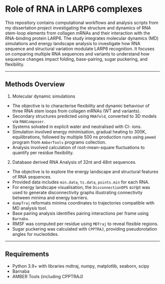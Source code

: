 # Role of RNA in LARP6 complexes
This repository contains computational workflows and analysis scripts from my dissertation project investigating the structure and dynamics of RNA stem-loop elements from collagen mRNAs and their interaction with the RNA-binding protein LARP6. The study integrates molecular dynamics (MD) simulations and energy landscape analysis to investigate how RNA sequence and structural variation modulate LARP6 recognition. It focuses on comparing multiple RNA sequences and variants to understand how sequence changes impact folding, base-pairing, sugar puckering, and flexibility. 

---

## Methods Overview
1. Molecular dynamic simulations
- The objective is to characterise flexibility and dynamic behaviour of three RNA stem loops from collagen mRNAs (WT and variants).
- Secondary structures predicted using `RNAfold`, converted to 3D models via `RNAComposer`.
- Systems solvated in explicit water and neutralised with Cl- ions.
- Simulation involved energy minimisation, gradual heating to 300K, equilibrations, followed by multiple 500 ns production runs using `pmemd` program from `AmberTools` programs collection.
- Analysis involved calculation of root-mean-square fluctuations to quantify per residue flexibility.

2. Database derived RNA Analysis of 32nt and 48nt sequences.
- The objective is to explore the energy landscape and structural features of RNA sequences.
- Provided data includes `min.data`, `ts.data`, `points.min` for each RNA.
- For energy landscape visualisation, the `DisconnectionDPS` script was used to generate disconnectivity graphs illustrating connectivity between minima and energy barriers.
- `dumpTraj` reformats minima coordinates to trajectories compatible with MD analysis tool.
- Base pairing analysis identifies pairing interactions per frame using `Barnaba`.
- RMSF was computed per residue using `MDTraj` to reveal flexible regions.
- Sugar puckering was calculated with `CPPTRAJ`, providing pseudorotation angles for nucleotides.

---

## Requirements

- Python 3.9+ with libraries mdtraj, numpy, matplotlib, seaborn, scipy
- Barnaba
- AMBER Tools (including CPPTRAJ)






